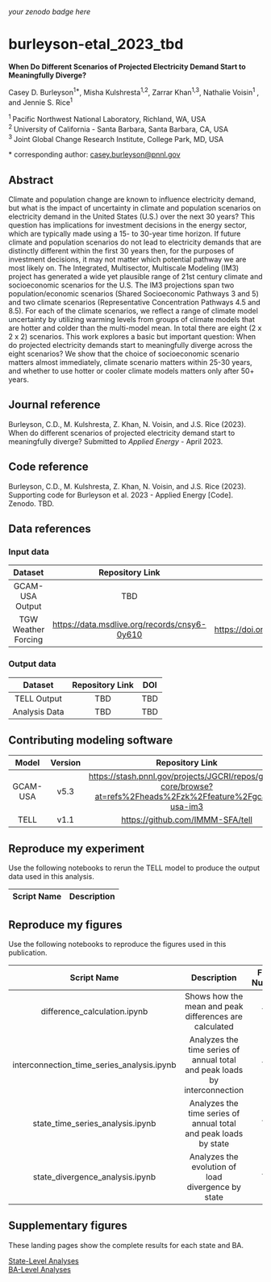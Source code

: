 _your zenodo badge here_

# burleyson-etal_2023_tbd

**When Do Different Scenarios of Projected Electricity Demand Start to Meaningfully Diverge?**

Casey D. Burleyson<sup>1\*</sup>, Misha Kulshresta<sup>1,2</sup>, Zarrar Khan<sup>1,3</sup>, Nathalie Voisin<sup>1</sup>
, and Jennie S. Rice<sup>1</sup>

<sup>1 </sup> Pacific Northwest National Laboratory, Richland, WA, USA  
<sup>2 </sup> University of California - Santa Barbara, Santa Barbara, CA, USA  
<sup>3 </sup> Joint Global Change Research Institute, College Park, MD, USA  

\* corresponding author: casey.burleyson@pnnl.gov

## Abstract
Climate and population change are known to influence electricity demand, but what is the impact of uncertainty in 
climate and population scenarios on electricity demand in the United States (U.S.) over the next 30 years? This question 
has implications for investment decisions in the energy sector, which are typically made using a 15- to 30-year time 
horizon. If future climate and population scenarios do not lead to electricity demands that are distinctly different 
within the first 30 years then, for the purposes of investment decisions, it may not matter which potential pathway we 
are most likely on. The Integrated, Multisector, Multiscale Modeling (IM3) project has generated a wide yet plausible 
range of 21st century climate and socioeconomic scenarios for the U.S. The IM3 projections span two population/economic 
scenarios (Shared Socioeconomic Pathways 3 and 5) and two climate scenarios (Representative Concentration Pathways 4.5 
and 8.5). For each of the climate scenarios, we reflect a range of climate model uncertainty by utilizing warming levels 
from groups of climate models that are hotter and colder than the multi-model mean. In total there are eight (2 x 2 x 2) 
scenarios. This work explores a basic but important question: When do projected electricity demands start to 
meaningfully diverge across the eight scenarios? We show that the choice of socioeconomic scenario matters almost 
immediately, climate scenario matters within 25-30 years, and whether to use hotter or cooler climate models matters 
only after 50+ years.

## Journal reference
Burleyson, C.D., M. Kulshresta, Z. Khan, N. Voisin, and J.S. Rice (2023). When do different scenarios of projected 
electricity demand start to meaningfully diverge? Submitted to *Applied Energy* - April 2023.

## Code reference
Burleyson, C.D., M. Kulshresta, Z. Khan, N. Voisin, and J.S. Rice (2023). Supporting code for Burleyson et al. 2023 - 
Applied Energy [Code]. Zenodo. TBD.

## Data references

### Input data
|       Dataset       |               Repository Link                |               DOI                |
|:-------------------:|:--------------------------------------------:|:--------------------------------:|
|   GCAM-USA Output   |                     TBD                      |               TBD                |
| TGW Weather Forcing | https://data.msdlive.org/records/cnsy6-0y610 | https://doi.org/10.57931/1960530 |

### Output data
|    Dataset    | Repository Link | DOI |
|:-------------:|:---------------:|:---:|
|  TELL Output  |       TBD       | TBD |
| Analysis Data |       TBD       | TBD |

## Contributing modeling software
|  Model   | Version |                                              Repository Link                                               | DOI |
|:--------:|:-------:|:----------------------------------------------------------------------------------------------------------:|:---:|
| GCAM-USA |  v5.3   |https://stash.pnnl.gov/projects/JGCRI/repos/gcam-core/browse?at=refs%2Fheads%2Fzk%2Ffeature%2Fgcam-usa-im3  | TBD |
|   TELL   |  v1.1   |                                      https://github.com/IMMM-SFA/tell                                      | TBD |

## Reproduce my experiment
Use the following notebooks to rerun the TELL model to produce the output data used in this analysis.

| Script Name | Description |
|-------------|-------------|

## Reproduce my figures
Use the following notebooks to reproduce the figures used in this publication.

|                Script Name                 |                                Description                                 | Figure Numbers |
|:------------------------------------------:|:--------------------------------------------------------------------------:|:--------------:|
|        difference_calculation.ipynb        |           Shows how the mean and peak differences are calculated           |      TBD       |
| interconnection_time_series_analysis.ipynb | Analyzes the time series of annual total and peak loads by interconnection |      TBD       |
|      state_time_series_analysis.ipynb      |      Analyzes the time series of annual total and peak loads by state      |      TBD       |
|      state_divergence_analysis.ipynb       |             Analyzes the evolution of load divergence by state             |      TBD       |

## Supplementary figures
These landing pages show the complete results for each state and BA.

[State-Level Analyses](States_Analysis.md)  
[BA-Level Analyses](Balancing_Authorities_Analysis.md)